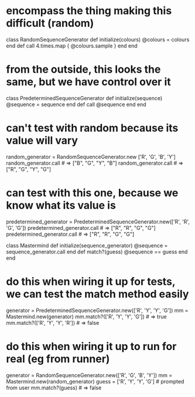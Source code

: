 # encompass the thing making this difficult (random)
class RandomSequenceGenerator
  def initialize(colours)
    @colours = colours
  end
  def call
    4.times.map { @colours.sample }
  end
end

# from the outside, this looks the same, but we have control over it
class PredeterminedSequenceGenerator
  def initialize(sequence)
    @sequence = sequence
  end
  def call
    @sequence
  end
end


# can't test with random because its value will vary
random_generator = RandomSequenceGenerator.new ['R', 'G', 'B', 'Y']
random_generator.call # => ["B", "G", "Y", "B"]
random_generator.call # => ["R", "G", "Y", "G"]

# can test with this one, because we know what its value is
predetermined_generator = PredeterminedSequenceGenerator.new(['R', 'R', 'G', 'G'])
predetermined_generator.call # => ["R", "R", "G", "G"]
predetermined_generator.call # => ["R", "R", "G", "G"]


class Mastermind
  def initialize(sequence_generator)
    @sequence = sequence_generator.call
  end
  def match?(guess)
    @sequence == guess
  end
end


# do this when wiring it up for tests, we can test the match method easily
generator = PredeterminedSequenceGenerator.new(['R', 'Y', 'Y', 'G'])
mm        = Mastermind.new(generator)
mm.match?(['R', 'Y', 'Y', 'G']) # => true
mm.match?(['R', 'Y', 'Y', 'R']) # => false

# do this when wiring it up to run for real (eg from runner)
generator = RandomSequenceGenerator.new(['R', 'G', 'B', 'Y'])
mm        = Mastermind.new(random_generator)
guess     = ['R', 'Y', 'Y', 'G'] # prompted from user
mm.match?(guess) # => false
